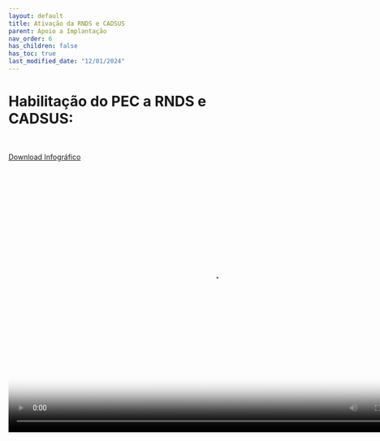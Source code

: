 ```yaml
---
layout: default
title: Ativação da RNDS e CADSUS
parent: Apoio a Implantação
nav_order: 6
has_children: false
has_toc: true
last_modified_date: "12/01/2024"
---
```


# Habilitação do PEC a RNDS e CADSUS:

<br>

<a href="https://saps-ms.github.io/Manual-eSUS_APS/infografico.pdf">Download Infográfico</a>

<video width="800" height="520" controls="controls" autoplay="autoplay" poster="capa_linux.png">
  <source src="https://saps-ms.github.io/Manual-eSUS_APS/certificado.mp4" type="video/mp4">
</video>

